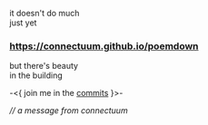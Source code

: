 it doesn't do much \
just yet

### https://connectuum.github.io/poemdown

but there's beauty \
in the building

-<{ join me in the [commits](https://github.com/connectuum/poemdown/commits/main) }>-

_// a message from connectuum_
